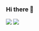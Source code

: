 ### Hi there 👋

<!--
**jampark1/jampark1** is a ✨ _special_ ✨ repository because its `README.md` (this file) appears on your GitHub profile.

Here are some ideas to get you started:

- 🔭 I’m currently working on ...
- 🌱 I’m currently learning ...
- 👯 I’m looking to collaborate on ...
- 🤔 I’m looking for help with ...
- 💬 Ask me about ...
- 📫 How to reach me: ...
- 😄 Pronouns: ...
- ⚡ Fun fact: ...
-->
<img src="https://img.shields.io/badge/C++-58FAF4?style=flat-square&logo=C++&logoColor=white"/> <img src="https://img.shields.io/badge/C Sharp-239120?style=flat-square&logo=C'#&logoColor=white"/>

